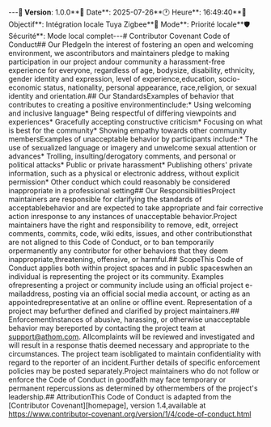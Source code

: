 ---**📅 Version**: 1.0.0**📅 Date**: 2025-07-26**🕐 Heure**: 16:49:40**🎯 Objectif**: Intégration locale Tuya Zigbee**🚀 Mode**: Priorité locale**🛡️ Sécurité**: Mode local complet---# Contributor Covenant Code of Conduct## Our PledgeIn the interest of fostering an open and welcoming environment, we ascontributors and maintainers pledge to making participation in our project andour community a harassment-free experience for everyone, regardless of age, bodysize, disability, ethnicity, gender identity and expression, level of experience,education, socio-economic status, nationality, personal appearance, race,religion, or sexual identity and orientation.## Our StandardsExamples of behavior that contributes to creating a positive environmentinclude:* Using welcoming and inclusive language* Being respectful of differing viewpoints and experiences* Gracefully accepting constructive criticism* Focusing on what is best for the community* Showing empathy towards other community membersExamples of unacceptable behavior by participants include:* The use of sexualized language or imagery and unwelcome sexual attention or advances* Trolling, insulting/derogatory comments, and personal or political attacks* Public or private harassment* Publishing others' private information, such as a physical or electronic address, without explicit permission* Other conduct which could reasonably be considered inappropriate in a professional setting## Our ResponsibilitiesProject maintainers are responsible for clarifying the standards of acceptablebehavior and are expected to take appropriate and fair corrective action inresponse to any instances of unacceptable behavior.Project maintainers have the right and responsibility to remove, edit, orreject comments, commits, code, wiki edits, issues, and other contributionsthat are not aligned to this Code of Conduct, or to ban temporarily orpermanently any contributor for other behaviors that they deem inappropriate,threatening, offensive, or harmful.## ScopeThis Code of Conduct applies both within project spaces and in public spaceswhen an individual is representing the project or its community. Examples ofrepresenting a project or community include using an official project e-mailaddress, posting via an official social media account, or acting as an appointedrepresentative at an online or offline event. Representation of a project may befurther defined and clarified by project maintainers.## EnforcementInstances of abusive, harassing, or otherwise unacceptable behavior may bereported by contacting the project team at support@athom.com. Allcomplaints will be reviewed and investigated and will result in a response thatis deemed necessary and appropriate to the circumstances. The project team isobligated to maintain confidentiality with regard to the reporter of an incident.Further details of specific enforcement policies may be posted separately.Project maintainers who do not follow or enforce the Code of Conduct in goodfaith may face temporary or permanent repercussions as determined by othermembers of the project's leadership.## AttributionThis Code of Conduct is adapted from the [Contributor Covenant][homepage], version 1.4,available at https://www.contributor-covenant.org/version/1/4/code-of-conduct.html